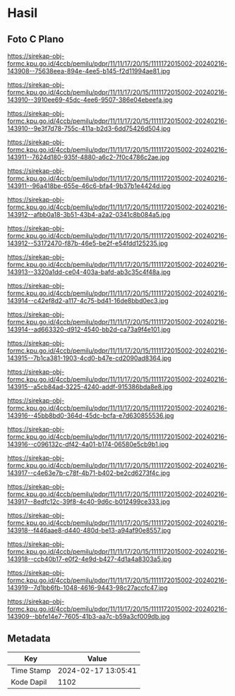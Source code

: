 # Hasil

## Foto C Plano

https://sirekap-obj-formc.kpu.go.id/4ccb/pemilu/pdpr/11/11/17/20/15/1111172015002-20240216-143908--75638eea-894e-4ee5-b145-f2d11994ae81.jpg

https://sirekap-obj-formc.kpu.go.id/4ccb/pemilu/pdpr/11/11/17/20/15/1111172015002-20240216-143910--3910ee69-45dc-4ee6-9507-386e04ebeefa.jpg

https://sirekap-obj-formc.kpu.go.id/4ccb/pemilu/pdpr/11/11/17/20/15/1111172015002-20240216-143910--9e3f7d78-755c-411a-b2d3-6dd75426d504.jpg

https://sirekap-obj-formc.kpu.go.id/4ccb/pemilu/pdpr/11/11/17/20/15/1111172015002-20240216-143911--7624d180-935f-4880-a6c2-7f0c4786c2ae.jpg

https://sirekap-obj-formc.kpu.go.id/4ccb/pemilu/pdpr/11/11/17/20/15/1111172015002-20240216-143911--96a418be-655e-46c6-bfa4-9b37b1e4424d.jpg

https://sirekap-obj-formc.kpu.go.id/4ccb/pemilu/pdpr/11/11/17/20/15/1111172015002-20240216-143912--afbb0a18-3b51-43b4-a2a2-0341c8b084a5.jpg

https://sirekap-obj-formc.kpu.go.id/4ccb/pemilu/pdpr/11/11/17/20/15/1111172015002-20240216-143912--53172470-f87b-46e5-be2f-e54fdd125235.jpg

https://sirekap-obj-formc.kpu.go.id/4ccb/pemilu/pdpr/11/11/17/20/15/1111172015002-20240216-143913--3320a1dd-ce04-403a-bafd-ab3c35c4f48a.jpg

https://sirekap-obj-formc.kpu.go.id/4ccb/pemilu/pdpr/11/11/17/20/15/1111172015002-20240216-143914--c42ef8d2-a117-4c75-bd41-16de8bbd0ec3.jpg

https://sirekap-obj-formc.kpu.go.id/4ccb/pemilu/pdpr/11/11/17/20/15/1111172015002-20240216-143914--ad663320-d912-4540-bb2d-ca73a9f4e101.jpg

https://sirekap-obj-formc.kpu.go.id/4ccb/pemilu/pdpr/11/11/17/20/15/1111172015002-20240216-143915--7b1ca381-1903-4cd0-b47e-cd2090ad8364.jpg

https://sirekap-obj-formc.kpu.go.id/4ccb/pemilu/pdpr/11/11/17/20/15/1111172015002-20240216-143915--a5cb84ad-3225-4240-addf-915386bda8e8.jpg

https://sirekap-obj-formc.kpu.go.id/4ccb/pemilu/pdpr/11/11/17/20/15/1111172015002-20240216-143916--45bb8bd0-364d-45dc-bcfa-e7d630855536.jpg

https://sirekap-obj-formc.kpu.go.id/4ccb/pemilu/pdpr/11/11/17/20/15/1111172015002-20240216-143916--c096132c-df42-4a01-b174-06580e5cb9b1.jpg

https://sirekap-obj-formc.kpu.go.id/4ccb/pemilu/pdpr/11/11/17/20/15/1111172015002-20240216-143917--c4e63e7b-c78f-4b71-b402-be2cd6273f4c.jpg

https://sirekap-obj-formc.kpu.go.id/4ccb/pemilu/pdpr/11/11/17/20/15/1111172015002-20240216-143917--8edfc12c-39f8-4c40-9d6c-b012499ce333.jpg

https://sirekap-obj-formc.kpu.go.id/4ccb/pemilu/pdpr/11/11/17/20/15/1111172015002-20240216-143918--f446aae8-d440-480d-be13-a94af90e8557.jpg

https://sirekap-obj-formc.kpu.go.id/4ccb/pemilu/pdpr/11/11/17/20/15/1111172015002-20240216-143918--ccb40b17-e0f2-4e9d-b427-4d1a4a8303a5.jpg

https://sirekap-obj-formc.kpu.go.id/4ccb/pemilu/pdpr/11/11/17/20/15/1111172015002-20240216-143919--7d1bb6fb-1048-4616-9443-98c27accfc47.jpg

https://sirekap-obj-formc.kpu.go.id/4ccb/pemilu/pdpr/11/11/17/20/15/1111172015002-20240216-143909--bbfe14e7-7605-41b3-aa7c-b59a3cf009db.jpg


## Metadata

| Key        | Value               |
| ---------- | ------------------- |
| Time Stamp | 2024-02-17 13:05:41 |
| Kode Dapil | 1102                |



